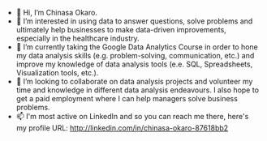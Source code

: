 - 👋 Hi, I’m Chinasa Okaro.
- 👀 I’m interested in using data to answer questions, solve problems and ultimately help businesses to make data-driven improvements, especially in the healthcare industry.
- 🌱 I’m currently taking the Google Data Analytics Course in order to hone my data analysis skills (e.g. problem-solving, communication, etc.) and improve my knowledge of data analysis tools (e.e. SQL, Spreadsheets, Visualization tools, etc.).
- 💞️ I’m looking to collaborate on data analysis projects and volunteer my time and knowledge in different data analysis endeavours. I also hope to get a paid employment where I can help managers solve business problems.
- 📫 I'm most active on LinkedIn and so you can reach me there, here's my profile URL: http://linkedin.com/in/chinasa-okaro-87618bb2

<!---
ChinasaOkaro/ChinasaOkaro is a ✨ special ✨ repository because its `README.md` (this file) appears on your GitHub profile.
You can click the Preview link to take a look at your changes.
--->
